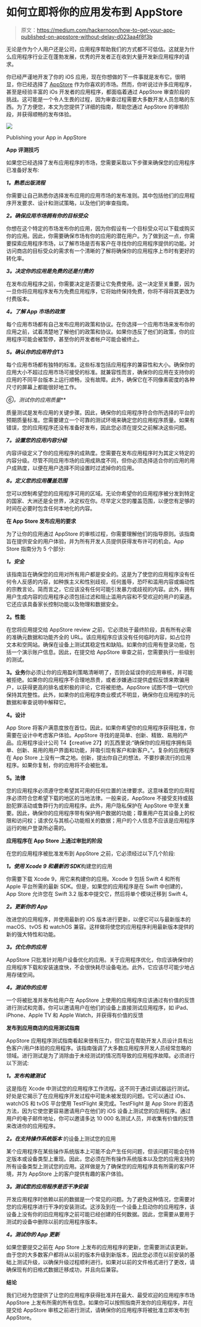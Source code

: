 # 如何立即将你的应用发布到 AppStore

> 原文：<https://medium.com/hackernoon/how-to-get-your-app-published-on-appstore-without-delay-d023aa4f8f3b>

无论是作为个人用户还是公司，应用程序帮助我们的方式都不可低估。这就是为什么应用程序行业正在蓬勃发展，优秀的开发者正在收到大量开发新应用程序的请求。

你已经严谨地开发了你的 iOS 应用，现在你想做的下一件事就是发布它。很明显，你已经选择了 [AppStore](https://itunes.apple.com/us/genre/ios/id36?mt=8) 作为你喜欢的市场。然而，你听说过许多应用程序，甚至是经验丰富的 iOs 开发者的应用程序，都面临着通过 AppStore 审查阶段的挑战。这可能是一个令人生畏的过程，因为审查过程需要大多数开发人员忽略的东西。为了方便您，本文为您提供了详细的指南，帮助您通过 AppStore 的审核阶段，并获得顺畅的发布体验。

![](img/aee034d44247cf7be1237652d4d6eb4a.png)

Publishing your App in AppStore

**App 评测技巧**

如果您已经选择了发布应用程序的市场，您需要采取以下步骤来确保您的应用程序已准备好发布:

***1。熟悉出版流程***

你需要让自己熟悉你选择发布应用的应用市场的发布准则。其中包括他们的应用程序开发要求、设计和测试策略，以及他们的审查指南。

***2。确保应用市场拥有你的目标受众***

你想在这个特定的市场发布你的应用，因为你假设有一个目标受众可以下载或购买你的应用。因此，你需要确保市场有你的应用的潜在用户。为了做到这一点，你需要探索应用程序市场，以了解市场是否有客户在寻找你的应用程序提供的功能。对访问商店的目标受众的需求有一个清晰的了解将确保你的应用程序上市时有更好的转化率。

***3。决定你的应用是免费的还是付费的***

在发布应用程序之前，你需要决定是否要让它免费使用。这一决定至关重要，因为一旦你将应用程序发布为免费应用程序，它将始终保持免费，你将不得将其更改为付费版本。

***4。了解 App 市场的政策***

每个应用市场都有自己发布应用的政策和协议。在你选择一个应用市场来发布你的应用之前，试着清楚地了解他们的政策和协议。如果你违反了他们的政策，你的应用程序可能会被暂停，甚至你的开发者帐户可能会被终止。

***5。确认你的应用符合*T3**

每个应用市场都有独特的标准。这些标准包括应用程序的兼容性和大小。确保你的应用大小不超过应用市场可接受的标准。就兼容性而言，确保你的应用在支持你的应用的不同平台版本上运行顺畅，没有故障。此外，确保它在不同像素密度的各种尺寸的屏幕上都能很好地工作。

**⑥*。测试你的应用质量***

质量测试是发布应用的关键步骤。因此，确保你的应用程序符合你所选择的平台的预期质量标准。您需要建立一个可靠的测试环境来确定您的应用程序质量。如果有错误，您的应用程序还没有准备好发布，因此您必须在提交之前解决这些问题。

***7。设置您的应用内容分级***

内容评级定义了你的应用程序的成熟度。您需要在发布应用程序时为其定义特定的内容分级。尽管不同应用市场的应用成熟度不同，但你必须选择适合你的应用的用户成熟度，以便在用户选择不同设置时过滤掉你的应用。

***8。定义您的应用覆盖范围***

您可以控制希望您的应用程序可用的区域。无论你希望你的应用程序被分发到特定的国家、大洲还是全世界，决定权在你。尽早定义您的覆盖范围，以便您有足够的时间在必要时包含任何本地化的内容。

**在 App Store 发布应用的要求**

为了让你的应用通过 AppStore 的审核过程，你需要理解他们的指导原则。该指南旨在提供安全的用户体验，并为所有开发人员提供获得发布许可的机会。App Store 指南分为 5 个部分:

***1。安全***

该指南旨在确保您的应用对所有用户都是安全的。这是为了使您的应用程序没有任何令人反感的内容，如种族主义和性别歧视，任何羞辱，恐吓和滥用内容或煽动性的宗教言论。简而言之，它应该没有任何可能引发暴力或歧视的内容。此外，拥有用户生成内容的应用程序必须包括过滤和阻止滥用内容和不受欢迎的用户的渠道。它还应该具备家长控制功能以及物理和数据安全。

**2。性能**

在您将应用提交给 AppStore review 之前，它必须处于最终阶段，具有所有必需的准确元数据和功能齐全的 URL。该应用程序应该没有任何临时内容，如占位符文本和空网站。确保在设备上测试其稳定性和缺陷。如果你的应用有登录功能，包括一个演示账户信息。因此，在提交给 AppStore 审查之前，您需要执行一些级别的测试。

**3。业务**你必须让你的应用盈利策略清晰明了，否则会延误你的应用审核，并可能被拒绝。如果你的应用程序不合理地昂贵，或者涉嫌通过提供虚假反馈来欺骗用户，以获得更高的排名或积极的评论，它将被拒绝。AppStore 试图不惜一切代价保持其完整性。此外，如果你的应用程序商业模式不明显，确保你在应用程序的元数据和审查说明中解释它。

**4。设计**

App Store 将客户满意度放在首位。因此，如果你希望你的应用程序获得批准，你需要在设计中考虑客户体验。AppStore 寻找的是简单、创新、精致、易用的产品。应用程序设计公司 T4【creative 27】的瓦西里说:“确保你的应用程序拥有简单、创新、易用的用户界面和功能，并吸引现有客户和新客户。”。复杂的应用程序在 App Store 上没有一席之地。创新，提出你自己的想法，不要抄袭流行的应用程序。如果你复制，你的应用将不会被批准。

**5。法律**

您的应用程序必须遵守您希望其可用的任何位置的法律要求。这意味着您的应用程序必须符合您希望下载的地区的当地法律。一般来说，AppStore 不接受支持或鼓励犯罪活动或鲁莽行为的应用程序。此外，用户隐私保护在 AppStore 中至关重要。因此，确保你的应用程序带有保护用户数据的功能；尊重用户在其设备上的权限和访问权；请求仅与其核心功能相关的数据；用户的个人信息不应该是应用程序运行的帐户登录所必需的。

**应用程序在 App Store 上通过审批的阶段**

在您的应用程序被批准发布到 AppStore 之前，它必须经过以下几个阶段:

***1。使用 Xcode 9 和最新的 SDK***构建您的应用

你需要下载 Xcode 9，用它来构建你的应用。Xcode 9 包括 Swift 4 和所有 Apple 平台所需的最新 SDK。但是，如果您的应用程序是在 Swift 中创建的，App Store 允许您在 Swift 3.2 版本中提交它，然后将单个模块迁移到 Swift 4。

***2。更新你的 App***

改进您的应用程序，并使用最新的 iOS 版本进行更新，以便它可以与最新版本的 macOS、tvOS 和 watchOS 兼容。这样做将使您的应用程序利用最新版本提供的新的强大特性和功能。

***3。优化你的应用***

AppStore 只批准针对用户设备优化的应用。关于应用程序优化，你应该确保你的应用程序下载和安装速度快，不会很快耗尽设备电池。此外，它应该尽可能少地占用存储空间。

***4。测试你的应用***

一个将被批准并发布给用户在 AppStore 上使用的应用程序应该通过有价值的反馈进行测试和完善。你可以邀请用户在他们的设备上直接测试应用程序，如 iPad、iPhone、Apple TV 和 Apple Watch，并获得有价值的反馈

**发布到应用商店的应用测试指南**

AppStore 应用程序测试指南看起来很有压力，但它旨在帮助开发人员设计具有出色客户/用户体验的应用程序。该指南强调了大多数应用程序开发人员经常忽略的领域。进行测试是为了消除由于未经测试的情况而导致的应用程序故障。必须进行以下测试:

***1。发布构建测试***

这是指在 Xcode 中测试您的应用程序工作流程。这不同于通过调试器运行测试。好处是它揭示了在应用程序开发过程中可能未被发现的问题。它可以通过 iOs、watchOS 和 tvOS 平台使用 TestFlight 来完成。TestFlight 是 App Store 的首选方法，因为它使您更容易邀请用户在他们的 iOS 设备上测试您的应用程序。通过用户的电子邮件地址，你可以邀请多达 10 000 名测试人员，并收集有价值的反馈来改进你的应用程序。

***2。在支持操作系统版本*** 的设备上测试您的应用

某个应用程序在某些操作系统版本上可能不会产生任何问题，但该问题可能会在特定版本或设备类型上重现。因此，您必须在所有操作系统版本以及您的应用支持的所有设备类型上测试您的应用。这样做是为了确保您的应用程序具有所需的客户环境，并为 AppStore 上的客户提供有趣的客户体验。

***3。测试您的应用程序是否干净安装***

开发应用程序时依赖以前的数据是一个常见的问题。为了避免这种情况，您需要对您的应用程序进行干净的安装测试。这涉及到在一个设备上启动你的应用程序，该设备上没有你的旧应用程序之前可能已经创建的任何数据。因此，您需要从要用于测试的设备中删除以前的应用程序版本。

***4。测试你的 App 更新***

如果您要提交之前在 App Store 上发布的应用程序的更新，您需要测试该更新。由于您的大多数客户都将从以前的版本升级到新版本，因此您必须在以前安装的基础上测试升级，以确保升级过程顺利进行。如果对以前的文件格式进行了更改，请确保现有的旧格式数据迁移成功，并且向后兼容。

**结论**

我们已经为您提供了让您的应用程序获得批准并在最大、最受欢迎的应用程序市场 AppStore 上发布所需的所有信息。如果你可以按照指南开发你的应用程序，并在提交给 AppStore 审核之前进行测试，请确保你的应用程序将被批准立即发布到 AppStore。